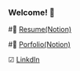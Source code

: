 ### Welcome! 👋

#📑 <a href="https://exclusive-cloak-5e9.notion.site/Resume-9ecff6f108f746fca5c0b9ed0716ec29">Resume(Notion)</a>

#🚀 <a href="https://exclusive-cloak-5e9.notion.site/Portfolio-df78394ff48143eca3b14d000ed950e1">Porfolio(Notion)</a>

☑ <a href="https://www.linkedin.com/in/%EC%A0%95%EB%B9%88-%ED%99%8D-48729920a/">LinkdIn</a>
<!--
 ![Github Stats](https://github-readme-stats.vercel.app/api?username=Jeong-Bin&theme=solarized-light&show_icons=true)

**Jeong-Bin/Jeong-Bin** is a ✨ _special_ ✨ repository because its `README.md` (this file) appears on your GitHub profile.

Here are some ideas to get you started:

- 🔭 I’m currently working on ...
- 🌱 I’m currently learning ...
- 👯 I’m looking to collaborate on ...
- 🤔 I’m looking for help with ...
- 💬 Ask me about ...
- 📫 How to reach me: ...
- 😄 Pronouns: ...
- ⚡ Fun fact: ...
-->
